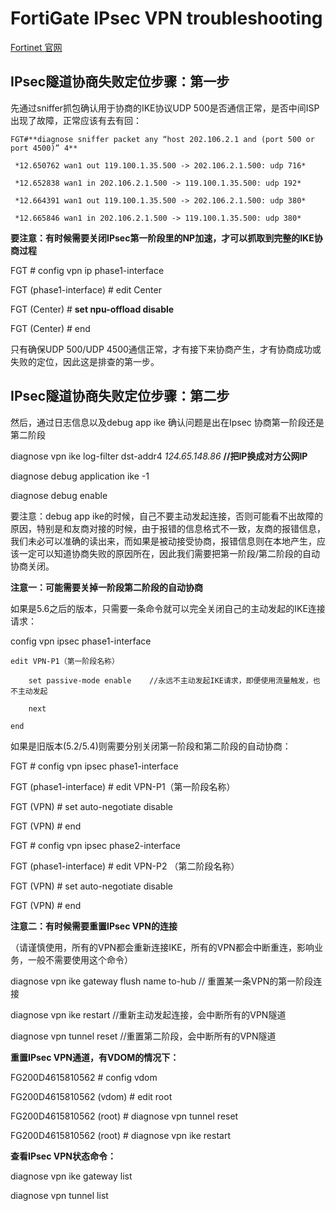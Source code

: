 # FortiGate IPsec VPN troubleshooting

<a href="https://www.fortinet.com/" target="_blank">Fortinet 官网</a>

## IPsec隧道协商失败定位步骤：第一步

先通过sniffer抓包确认用于协商的IKE协议UDP 500是否通信正常，是否中间ISP出现了故障，正常应该有去有回： 


    FGT#**diagnose sniffer packet any “host 202.106.2.1 and (port 500 or port 4500)” 4**

     *12.650762 wan1 out 119.100.1.35.500 -> 202.106.2.1.500: udp 716*  

     *12.652838 wan1 in 202.106.2.1.500 -> 119.100.1.35.500: udp 192*  

     *12.664391 wan1 out 119.100.1.35.500 -> 202.106.2.1.500: udp 380*  

     *12.665846 wan1 in 202.106.2.1.500 -> 119.100.1.35.500: udp 380*  



**要注意：有时候需要关闭IPsec第一阶段里的NP加速，才可以抓取到完整的IKE协商过程**


FGT # config vpn ip phase1-interface 

FGT (phase1-interface) # edit Center 

FGT (Center) # **set npu-offload disable**

FGT (Center) # end 


只有确保UDP 500/UDP 4500通信正常，才有接下来协商产生，才有协商成功或失败的定位，因此这是排查的第一步。 


## IPsec隧道协商失败定位步骤：第二步 

然后，通过日志信息以及debug app ike 确认问题是出在Ipsec 协商第一阶段还是第二阶段 

diagnose vpn ike log-filter dst-addr4 *124.65.148.86*           **//把IP换成对方公网IP** 

diagnose debug  application ike  -1 

diagnose debug  enable 


要注意：debug app ike的时候，自己不要主动发起连接，否则可能看不出故障的原因，特别是和友商对接的时候，由于报错的信息格式不一致，友商的报错信息，我们未必可以准确的读出来，而如果是被动接受协商，报错信息则在本地产生，应该一定可以知道协商失败的原因所在，因此我们需要把第一阶段/第二阶段的自动协商关闭。 


**注意一：可能需要关掉一阶段第二阶段的自动协商** 

如果是5.6之后的版本，只需要一条命令就可以完全关闭自己的主动发起的IKE连接请求： 

config vpn ipsec phase1-interface 

    edit VPN-P1（第一阶段名称） 
    
        set passive-mode enable    //永远不主动发起IKE请求，即便使用流量触发，也不主动发起 
        
        next 
        
    end 


如果是旧版本(5.2/5.4)则需要分别关闭第一阶段和第二阶段的自动协商： 

FGT # config vpn ipsec phase1-interface 

FGT (phase1-interface) # edit VPN-P1（第一阶段名称） 

FGT (VPN) # set auto-negotiate disable 

FGT (VPN) # end 


FGT # config vpn ipsec phase2-interface 

FGT (phase1-interface) # edit VPN-P2 （第二阶段名称） 

FGT (VPN) # set auto-negotiate disable 

FGT (VPN) # end 


**注意二：有时候需要重置IPsec VPN的连接** 

（请谨慎使用，所有的VPN都会重新连接IKE，所有的VPN都会中断重连，影响业务，一般不需要使用这个命令） 


diagnose vpn ike gateway flush name to-hub   // 重置某一条VPN的第一阶段连接 

diagnose vpn ike restart      //重新主动发起连接，会中断所有的VPN隧道 

diagnose vpn tunnel reset  //重置第二阶段，会中断所有的VPN隧道 


**重置IPsec VPN通道，有VDOM的情况下：**

FG200D4615810562 # config vdom 

FG200D4615810562 (vdom) # edit root 

FG200D4615810562 (root) # diagnose vpn tunnel reset 

FG200D4615810562 (root) # diagnose vpn ike restart 


**查看IPsec VPN状态命令：** 

diagnose vpn ike gateway list 

diagnose vpn tunnel list 


